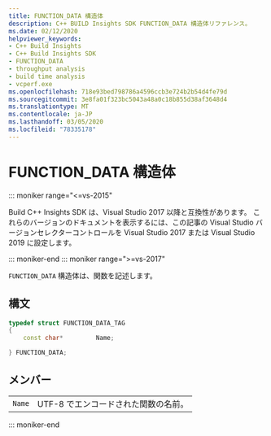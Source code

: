 ```yaml
---
title: FUNCTION_DATA 構造体
description: C++ BUILD Insights SDK FUNCTION_DATA 構造体リファレンス。
ms.date: 02/12/2020
helpviewer_keywords:
- C++ Build Insights
- C++ Build Insights SDK
- FUNCTION_DATA
- throughput analysis
- build time analysis
- vcperf.exe
ms.openlocfilehash: 718e93bed798786a4596ccb3e724b2b54d4fe79d
ms.sourcegitcommit: 3e8fa01f323bc5043a48a0c18b855d38af3648d4
ms.translationtype: MT
ms.contentlocale: ja-JP
ms.lasthandoff: 03/05/2020
ms.locfileid: "78335178"
---
```

# <a name="function_data-structure"></a>FUNCTION_DATA 構造体

::: moniker range="<=vs-2015"

Build C++ Insights SDK は、Visual Studio 2017 以降と互換性があります。 これらのバージョンのドキュメントを表示するには、この記事の Visual Studio バージョンセレクターコントロールを Visual Studio 2017 または Visual Studio 2019 に設定します。

::: moniker-end
::: moniker range=">=vs-2017"

`FUNCTION_DATA` 構造体は、関数を記述します。

## <a name="syntax"></a>構文

```cpp
typedef struct FUNCTION_DATA_TAG
{
    const char*         Name;

} FUNCTION_DATA;
```

## <a name="members"></a>メンバー

|  |  |
|--|--|
| `Name` | UTF-8 でエンコードされた関数の名前。 |

::: moniker-end
